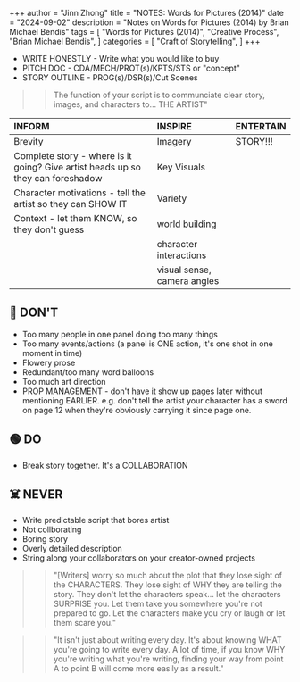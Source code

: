+++
author = "Jinn Zhong"
title = "NOTES: Words for Pictures (2014)"
date = "2024-09-02"
description = "Notes on Words for Pictures (2014) by Brian Michael Bendis"
tags = [
    "Words for Pictures (2014)",
    "Creative Process",
    "Brian Michael Bendis",
]
categories = [
    "Craft of Storytelling",
]
+++

* WRITE HONESTLY - Write what you would like to buy
* PITCH DOC - CDA/MECH/PROT(s)/KPTS/STS or "concept"
* STORY OUTLINE - PROG(s)/DSR(s)/Cut Scenes

>> The function of your script is to communciate clear story, images, and characters to... THE ARTIST"

| INFORM | INSPIRE | ENTERTAIN |
| :--- | :--- | :--- |
| Brevity | Imagery | STORY!!! |
| Complete story - where is it going? Give artist heads up so they can foreshadow | Key Visuals | |
| Character motivations - tell the artist so they can SHOW IT | Variety | |
| Context - let them KNOW, so they don't guess | world building | |
| | character interactions | |
| | visual sense, camera angles | |

## 🛑 DON'T
* Too many people in one panel doing too many things
* Too many events/actions (a panel is ONE action, it's one shot in one moment in time)
* Flowery prose
* Redundant/too many word balloons
* Too much art direction
* PROP MANAGEMENT - don't have it show up pages later without mentioning EARLIER. e.g. don't tell the artist your character has a sword on page 12 when they're obviously carrying it since page one.

## 🟢 DO
* Break story together. It's a COLLABORATION

## ☠️ NEVER
* Write predictable script that bores artist
* Not collborating
* Boring story
* Overly detailed description
* String along your collaborators on your creator-owned projects

>> "[Writers] worry so much about the plot that they lose sight of the CHARACTERS. They lose sight of WHY they are telling the story. They don't let the characters speak... let the characters SURPRISE you. Let them take you somewhere you're not prepared to go. Let the characters make you cry or laugh or let them scare you."


>> "It isn't just about writing every day. It's about knowing WHAT you're going to write every day. A lot of time, if you know WHY you're writing what you're writing, finding your way from point A to point B will come more easily as a result."


